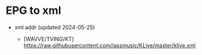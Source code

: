 # EPG to xml

* xml addr (updated 2024-05-25)

  - [WAVVE/TVING/KT]
    https://raw.githubusercontent.com/jassmusic/KLive/master/klive.xml


